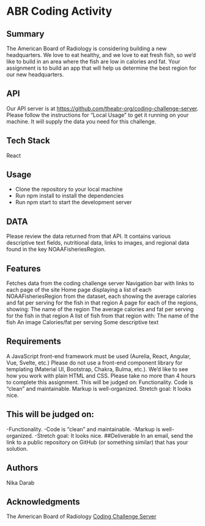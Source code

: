 
 # ABR Coding Activity #
## Summary ##
The American Board of Radiology is considering building a new headquarters. We love to eat healthy, and we love to eat fresh fish, so we’d like to build in an area where the fish are low in calories and fat. Your assignment is to build an app that will help us determine the best region for our new headquarters.

## API ##
Our API server is at https://github.com/theabr-org/coding-challenge-server. Please follow the instructions for “Local Usage” to get it running on your machine. It will supply the data you need for this challenge. 

## Tech Stack ##

React

## Usage ## 

- Clone the repository to your local machine
- Run npm install to install the dependencies
- Run npm start to start the development server

## DATA ##
Please review the data returned from that API. It contains various descriptive text fields, nutritional data, links to images, and regional data found in the key NOAAFisheriesRegion.


## Features ##
Fetches data from the coding challenge server
Navigation bar with links to each page of the site
Home page displaying a list of each NOAAFisheriesRegion from the dataset, each showing the average calories and fat per serving for the fish in that region
A page for each of the regions, showing:
The name of the region
The average calories and fat per serving for the fish in that region
A list of fish from that region with:
The name of the fish
An image
Calories/fat per serving
Some descriptive text

## Requirements ## 

A JavaScript front-end framework must be used (Aurelia, React, Angular, Vue, Svelte, etc.)
Please do not use a front-end component library for templating (Material UI, Bootstrap, Chakra, Bulma, etc.). We’d like to see how you work with plain HTML and CSS.
Please take no more than 4 hours to complete this assignment.
This will be judged on:
Functionality.
Code is “clean” and maintainable.
Markup is well-organized.
Stretch goal: It looks nice.

## This will be judged on: ##
-Functionality.
-Code is “clean” and maintainable.
-Markup is well-organized.
-Stretch goal: It looks nice.
##Deliverable
In an email, send the link to a public repository on GitHub (or something similar) that has your solution.

## Authors ## 

Nika Darab 

## Acknowledgments ## 

The American Board of Radiology
[Coding Challenge Server](https://github.com/theabr-org/coding-challenge-server)
